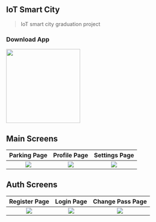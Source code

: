 ## IoT Smart City

> IoT smart city graduation project

### Download App
<a href="https://github.com/abdelrazekAli/IoT-Smart-City/releases/download/v0.1.0/smart_city.apk"><img src="https://playerzon.com/asset/download.png" width="200"></img></a>

## Main Screens

  Parking Page                 |   Profile Page        |  Settings Page
:-------------------------:|:-------------------------:|:-------------------------:
![](https://user-images.githubusercontent.com/78452508/159190222-a9d0efe1-f301-4fc3-aa80-67f23850c070.jpg)|![](https://user-images.githubusercontent.com/78452508/159190673-fb2a64e5-8e39-45bb-84fe-eaa3a2b06dea.jpg)|![](https://user-images.githubusercontent.com/78452508/159190221-1d2cc077-04d2-41c5-9d7e-3f4d924b7e52.jpg)

## Auth Screens
  Register Page                 |   Login Page        |  Change Pass Page
:-------------------------:|:-------------------------:|:-------------------------:
![](https://user-images.githubusercontent.com/78452508/159190226-010c705e-5a33-4b73-87ec-0c93caf57a2f.jpg)|![](https://user-images.githubusercontent.com/78452508/159190229-a3770540-1074-4e23-93b6-836aa9acf91d.jpg)|![](https://user-images.githubusercontent.com/78452508/159190217-d9285d8b-0fab-4397-bb33-1f90dcd1ab44.jpg)


